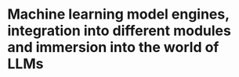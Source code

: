 # Machine learning model engines, integration into different modules and immersion into the world of LLMs
